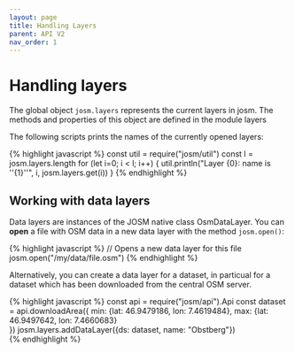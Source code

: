 ```yaml
---
layout: page
title: Handling Layers
parent: API V2
nav_order: 1
---
```


# Handling layers

The global object `josm.layers` represents the current layers in josm. The methods
and properties of this object are defined in the module <a data-js-object="module:josm/layers">layers</a>

The following scripts prints the names of the currently opened layers:

{% highlight javascript %}
const util = require("josm/util")
const l = josm.layers.length
for (let i=0; i < l; i++) {
   util.println("Layer {0}: name is ''{1}''", i, josm.layers.get(i))
}
{% endhighlight %}

## Working with data layers

Data layers are instances of the JOSM native class <a data-josm-class="org.openstreetmap.josm.gui.layer.OsmDataLayer">OsmDataLayer</a>.
You can **open** a file with OSM data in a new data layer with the method
`josm.open()`:

{% highlight javascript %}
// Opens a new data layer for this file
josm.open("/my/data/file.osm")
{% endhighlight %}

Alternatively, you can create a data layer for a dataset, in particual for a dataset
which has been <a data-js-object="class:Api">downloaded</a> from the central OSM server.

{% highlight javascript %}
const api = require("josm/api").Api
const dataset = api.downloadArea({
      min: {lat: 46.9479186, lon: 7.4619484}, 
      max: {lat: 46.9497642, lon: 7.4660683}  
})
josm.layers.addDataLayer({ds: dataset, name: "Obstberg"})  
{% endhighlight %}

